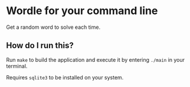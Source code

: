 # Wordle for your command line

Get a random word to solve each time.

## How do I run this?

Run `make` to build the application and execute it by entering `./main` in your terminal.

Requires `sqlite3` to be installed on your system.
